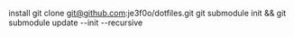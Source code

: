 install
	git clone git@github.com:je3f0o/dotfiles.git
	git submodule init && git submodule update --init --recursive
	
